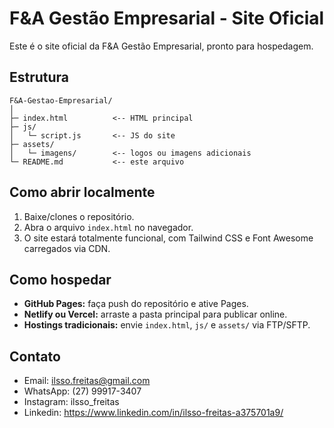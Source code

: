 # F&A Gestão Empresarial - Site Oficial

Este é o site oficial da F&A Gestão Empresarial, pronto para hospedagem.

## Estrutura

```
F&A-Gestao-Empresarial/
│
├─ index.html          <-- HTML principal
├─ js/
│   └─ script.js       <-- JS do site
├─ assets/
│   └─ imagens/        <-- logos ou imagens adicionais
└─ README.md           <-- este arquivo
```

## Como abrir localmente

1. Baixe/clones o repositório.
2. Abra o arquivo `index.html` no navegador.
3. O site estará totalmente funcional, com Tailwind CSS e Font Awesome carregados via CDN.

## Como hospedar

- **GitHub Pages:** faça push do repositório e ative Pages.
- **Netlify ou Vercel:** arraste a pasta principal para publicar online.
- **Hostings tradicionais:** envie `index.html`, `js/` e `assets/` via FTP/SFTP.

## Contato

- Email: ilsso.freitas@gmail.com
- WhatsApp: (27) 99917-3407
- Instagram: ilsso_freitas
- Linkedin: https://www.linkedin.com/in/ilsso-freitas-a375701a9/
